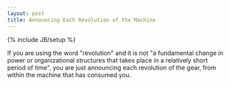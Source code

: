 ```yaml
---
layout: post
title: Announcing Each Revolution of the Machine
---
```

{% include JB/setup %}

<p>If you are using the word "revolution" and it is not "a fundamental change in power or organizational structures that takes place in a relatively short period of time", you are just announcing each revolution of the gear, from within the machine that has consumed you.</p>  
